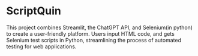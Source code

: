 # ScriptQuin
This project combines Streamlit, the ChatGPT API, and Selenium(in python)  to create a user-friendly platform. Users input HTML code, and gets Selenium test scripts in Python, streamlining the process of automated testing for web applications.
